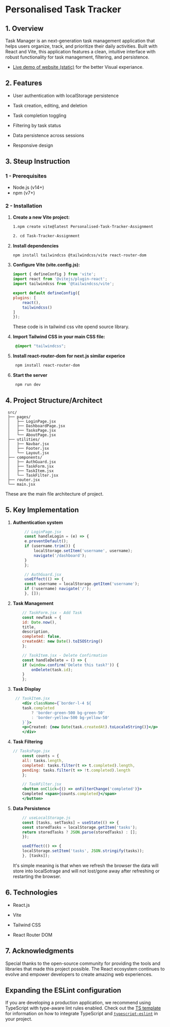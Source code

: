 # Personalised Task Tracker

## 1. Overview

Task Manager is an next-generation task management application that helps users organize, track, and prioritize their daily activities. Built with React and Vite, this application features a clean, intuitive interface with robust functionality for task management, filtering, and persistence.


- [Live demo of website (static)](https://avishkar-personalise-task-manager.netlify.app/) for the better Visual experiance. 

## 2. Features

- User authentication with localStorage persistence

- Task creation, editing, and deletion

- Task completion toggling

- Filtering by task status

- Data persistence across sessions

- Responsive design

## 3. Steup Instruction

###  1 - Prerequisites

- Node.js (v14+)
- npm (v7+)

### 2 - Installation

1.  **Create a new Vite project:**

    ```bash
    1.npm create vite@latest Personalised-Task-Tracker-Assignment

    2. cd Task-Tracker-Assignment
    ```
2.  **Install dependencies**

     ````bash
     npm install tailwindcss @tailwindcss/vite react-router-dom
     ````

3.  **Configure Vite (vite.config.js):**

    ````javascript
    import { defineConfig } from 'vite';
    import react from '@vitejs/plugin-react';
    import tailwindcss from '@tailwindcss/vite';

    export default defineConfig({
    plugins: [
        react(),
        tailwindcss()
    ]
    });
    ````
    These code is in tailwind css vite opend source library.

4.  **Import Tailwind CSS in your main CSS file:**

    ````CSS
     @import "tailwindcss";
    ````

5.  **Install react-router-dom for next.js similar experice**

    ````bash
     npm install react-router-dom
    ````

6. **Start the server**

   ````bash
    npm run dev
   ````

## 4. **Project Structure/Architect**

   ````text
    src/
    ├── pages/
    │   ├── LoginPage.jsx
    │   ├── DashboardPage.jsx
    │   ├── TasksPage.jsx
    │   └── AboutPage.jsx
    ├── utilities/
    │   ├── Navbar.jsx
    │   ├── Footer.jsx
    │   └── Layout.jsx
    ├── components/
    │   ├── AuthGuard.jsx
    │   ├── TaskForm.jsx
    │   ├── TaskItem.jsx
    │   └── TaskFilter.jsx
    ├── router.jsx
    └── main.jsx
   ````

   These are the main file architecture of project.

## 5. **Key Implementation**

1. **Authentication system**

   ````jsx
        // LoginPage.jsx
        const handleLogin = (e) => {
        e.preventDefault();
        if (username.trim()) {
            localStorage.setItem('username', username);
            navigate('/dashboard');
        }
        };

        // AuthGuard.jsx
        useEffect(() => {
        const username = localStorage.getItem('username');
        if (!username) navigate('/');
        }, []);
    ````

2. **Task Management**

    ````jsx
        // TaskForm.jsx - Add Task
        const newTask = {
        id: Date.now(),
        title,
        description,
        completed: false,
        createdAt: new Date().toISOString()
        };

        // TaskItem.jsx - Delete Confirmation
        const handleDelete = () => {
        if (window.confirm('Delete this task?')) {
            onDelete(task.id);
        }
        };

    ````

3.  **Task Display**

    ````jsx
     // TaskItem.jsx
        <div className={`border-l-4 ${
        task.completed 
            ? 'border-green-500 bg-green-50' 
            : 'border-yellow-500 bg-yellow-50'
        }`}>
        <p>Created: {new Date(task.createdAt).toLocaleString()}</p>
        </div>
    ````

4.  **Task Filtering**

    ````jsx
    // TasksPage.jsx
        const counts = {
        all: tasks.length,
        completed: tasks.filter(t => t.completed).length,
        pending: tasks.filter(t => !t.completed).length
        };

        // TaskFilter.jsx
        <button onClick={() => onFilterChange('completed')}>
        Completed <span>{counts.completed}</span>
        </button>

    ````

5.  **Data Persistence**

    ````jsx
        // useLocalStorage.js
        const [tasks, setTasks] = useState(() => {
        const storedTasks = localStorage.getItem('tasks');
        return storedTasks ? JSON.parse(storedTasks) : [];
        });

        useEffect(() => {
        localStorage.setItem('tasks', JSON.stringify(tasks));
        }, [tasks]);
    
    ````

    It's simple meaning is that when we refresh the browser the data will store into localSotrage and will not lost/gone away after refreshing or restarting the browser.

## 6. **Technologies**

- React.js

- Vite

- Tailwind CSS

- React Router DOM

## 7. Acknowledgments

Special thanks to the open-source community for providing the tools and libraries that made this project possible. The React ecosystem continues to evolve and empower developers to create amazing web experiences.



## Expanding the ESLint configuration

If you are developing a production application, we recommend using TypeScript with type-aware lint rules enabled. Check out the [TS template](https://github.com/vitejs/vite/tree/main/packages/create-vite/template-react-ts) for information on how to integrate TypeScript and [`typescript-eslint`](https://typescript-eslint.io) in your project.
